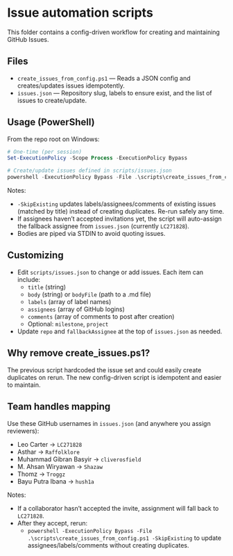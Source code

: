 # Issue automation scripts

This folder contains a config-driven workflow for creating and maintaining GitHub Issues.

## Files
- `create_issues_from_config.ps1` — Reads a JSON config and creates/updates issues idempotently.
- `issues.json` — Repository slug, labels to ensure exist, and the list of issues to create/update.

## Usage (PowerShell)

From the repo root on Windows:

```powershell
# One-time (per session)
Set-ExecutionPolicy -Scope Process -ExecutionPolicy Bypass

# Create/update issues defined in scripts/issues.json
powershell -ExecutionPolicy Bypass -File .\scripts\create_issues_from_config.ps1 -SkipExisting
```

Notes:
- `-SkipExisting` updates labels/assignees/comments of existing issues (matched by title)
  instead of creating duplicates. Re-run safely any time.
- If assignees haven’t accepted invitations yet, the script will auto-assign the
  fallback assignee from `issues.json` (currently `LC271828`).
- Bodies are piped via STDIN to avoid quoting issues.

## Customizing
- Edit `scripts/issues.json` to change or add issues. Each item can include:
  - `title` (string)
  - `body` (string) or `bodyFile` (path to a .md file)
  - `labels` (array of label names)
  - `assignees` (array of GitHub logins)
  - `comments` (array of comments to post after creation)
  - Optional: `milestone`, `project`
- Update `repo` and `fallbackAssignee` at the top of `issues.json` as needed.

## Why remove create_issues.ps1?
The previous script hardcoded the issue set and could easily create duplicates on rerun.
The new config-driven script is idempotent and easier to maintain.

## Team handles mapping
Use these GitHub usernames in `issues.json` (and anywhere you assign reviewers):

- Leo Carter → `LC271828`
- Asthar → `Raffolklore`
- Muhammad Gibran Basyir → `cliverosfield`
- M. Ahsan Wiryawan → `Shazaw`
- Thomz → `Troggz`
- Bayu Putra Ibana → `hush1a`

Notes:
- If a collaborator hasn’t accepted the invite, assignment will fall back to `LC271828`.
- After they accept, rerun:
  - `powershell -ExecutionPolicy Bypass -File .\scripts\create_issues_from_config.ps1 -SkipExisting`
  to update assignees/labels/comments without creating duplicates.

